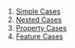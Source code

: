 1. [Simple Cases](./simple-case.md)
2. [Nested Cases](./nested-case.md)
3. [Property Cases](./proprety-case.md)
4. [Feature Cases](./feature-case.md)
